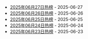 * [2025年06月27日热榜](https://product-daily.haha.ai/posts/20250627) - 2025-06-27
* [2025年06月26日热榜](https://product-daily.haha.ai/posts/20250626) - 2025-06-26
* [2025年06月25日热榜](https://product-daily.haha.ai/posts/20250625) - 2025-06-25
* [2025年06月24日热榜](https://product-daily.haha.ai/posts/20250624) - 2025-06-24
* [2025年06月23日热榜](https://product-daily.haha.ai/posts/20250623) - 2025-06-23
